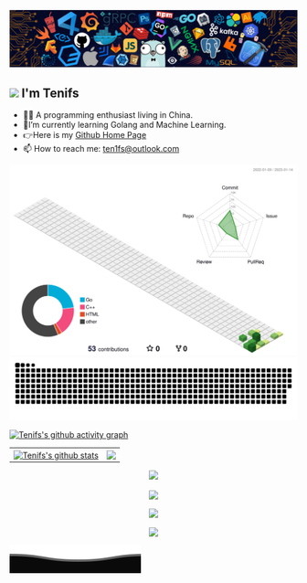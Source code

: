 [![](./assets/header.png)](https://github.com/ten1fs)

## <a href="https://github.com/ten1fs"><img src="https://pic.funnygifsbox.com/uploads/2019/06/funnygifsbox.com-2019-06-28-12-23-55-93.gif" width="40" /></a> I'm Tenifs

- 👨‍💻 A programming enthusiast living in China. 
- 🌱I’m currently learning Golang and Machine Learning.
- 👉Here is my [Github Home Page ](https://github.com/ten1fs)
- 📫 How to reach me: ten1fs@outlook.com



[![](./profile-3d-contrib/profile-green-animate.svg)](https://github.com/ten1fs)
[![](https://github.com/ten1fs/ten1fs/blob/output/github-contribution-grid-snake.svg)](https://github.com/ten1fs)

[![Tenifs's github activity graph](https://github-readme-activity-graph.cyclic.app/graph?username=ten1fs&theme=github-compact)](https://github.com/ten1fs)


<table width="100%">
  <tr>
    <td><a href="https://github.com/ten1fs"><img align="center" src="https://github-readme-stats-vpvg.vercel.app/api?username=ten1fs&show_icons=true&include_all_commits=true&theme=buefy&hide_border=true" alt="Tenifs's github stats" /></a></td>
    <td>  <a href="https://github.com/ten1fs"><img align="center" src="https://github-readme-stats-vpvg.vercel.app/api/top-langs/?username=ten1fs&layout=compact&theme=buefy&hide_border=true" /></a></td>
  </tr>
</table>

<p align="center">
  <a href="https://github.com/ten1fs">
    <img src="https://github-profile-trophy.vercel.app/?username=ten1fs" />
  </a>
</p>

<p align="center">
  <a href="https://github.com/ten1fs">
    <img align="center" src="https://github-readme-streak-stats.herokuapp.com/?user=ten1fs" />
  </a>
</p>

<p align="center"> 
  <a href="https://github.com/ten1fs">
    <img align="center" src="https://profile-counter.glitch.me/ten1fs/count.svg" />
  </a>
</p>

<p align="center">
  <a href="https://github.com/ten1fs">
    <img align="center" src="https://count.getloli.com/get/@ten1fs.github.readme" />
  </a>
</p>


[![](./assets/footer.svg)](https://github.com/ten1fs)
